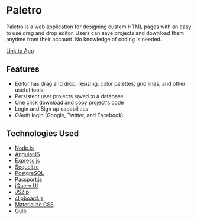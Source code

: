 # Paletro

Paletro is a web application for designing custom HTML pages with an easy to use drag and drop editor. Users can save projects and download them anytime from their account. No knowledge of coding is needed.

[Link to App](https://paletro.herokuapp.com/ "Paletro")


## Features
- Editor has drag and drop, resizing, color palettes, grid lines, and other useful tools
- Persistent user projects saved to a database
- One click download and copy project's code
- Login and Sign up capabilities
- OAuth login (Google, Twitter, and Facebook)

## Technologies Used
- [Node.js](https://nodejs.org/en/)
- [AngularJS](https://angularjs.org/)
- [Express.js](https://expressjs.com/)
- [Sequelize](http://docs.sequelizejs.com/en/v3/)
- [PostgreSQL](https://www.postgresql.org/)
- [Passport.js](http://passportjs.org/)
- [jQuery UI](https://jqueryui.com/)
- [JSZip](https://stuk.github.io/jszip/)
- [clipboard.js](https://clipboardjs.com/)
- [Materialize CSS](http://materializecss.com/)
- [Gulp](http://gulpjs.com/)
